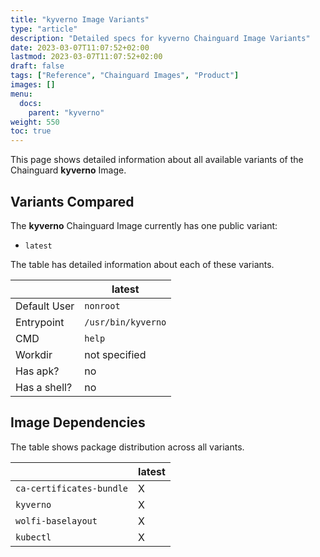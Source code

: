 ```yaml
---
title: "kyverno Image Variants"
type: "article"
description: "Detailed specs for kyverno Chainguard Image Variants"
date: 2023-03-07T11:07:52+02:00
lastmod: 2023-03-07T11:07:52+02:00
draft: false
tags: ["Reference", "Chainguard Images", "Product"]
images: []
menu:
  docs:
    parent: "kyverno"
weight: 550
toc: true
---
```


This page shows detailed information about all available variants of the Chainguard **kyverno** Image.

## Variants Compared
The **kyverno** Chainguard Image currently has one public variant: 

- `latest`

The table has detailed information about each of these variants.

|              | latest             |
|--------------|--------------------|
| Default User | `nonroot`          |
| Entrypoint   | `/usr/bin/kyverno` |
| CMD          | `help`             |
| Workdir      | not specified      |
| Has apk?     | no                 |
| Has a shell? | no                 |

## Image Dependencies
The table shows package distribution across all variants.

|                          | latest |
|--------------------------|--------|
| `ca-certificates-bundle` | X      |
| `kyverno`                | X      |
| `wolfi-baselayout`       | X      |
| `kubectl`                | X      |

